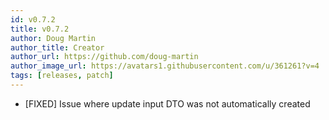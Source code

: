 ```yaml
---
id: v0.7.2
title: v0.7.2
author: Doug Martin
author_title: Creator
author_url: https://github.com/doug-martin
author_image_url: https://avatars1.githubusercontent.com/u/361261?v=4
tags: [releases, patch]
---
```


* [FIXED] Issue where update input DTO was not automatically created

